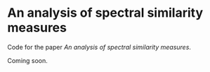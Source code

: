 # An analysis of spectral similarity measures
Code for the paper *An analysis of spectral similarity measures*.

Coming soon.

